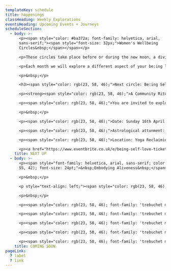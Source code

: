 ```yaml
---
templateKey: schedule
title: happenings
classHeading: Weekly Explorations
eventsHeading: Upcoming Events + Journeys
scheduleSection:
  - body: >-
      <p><span style="color: #ba372a; font-family: helvetica, arial,
      sans-serif;"><span style="font-size: 32px;">Women's Wellbeing
      Circles&nbsp;</span></span></p>

      <p>These circles take place before or during the new moon, a divine time to reflect, rest and reset intentions for what you&rsquo;d like to manifest in your life.</p>

      <p>Each month we will explore a different aspect of your be:ing like being transformation, being whole, being abundant with the intention to bring these aspects of our being into focus and authentically embody their meaning to us. xxx</p>

      <p>&nbsp;</p>

      <h3><span style="color: rgb(23, 58, 46);">Next circle: Be:ing Self Love</span></h3>

      <p><strong><span style="color: rgb(23, 58, 46);">A Community Ritual for Black Women and Women of Colour</span></strong></p>

      <p><span style="color: rgb(23, 58, 46);">You are invited to explore practices that open us to more compassionate, accepting and loving ways of authentically connecting and being with ourselves.</span></p>

      <p>&nbsp;</p>

      <p><span style="color: rgb(23, 58, 46);">Date: Sunday 16th April 2023</span></p>

      <p><span style="color: rgb(23, 58, 46);">Astrological attunment: New Moon in Taurus&nbsp;</span></p>

      <p><span style="color: rgb(23, 58, 46);">Location: Yoga Reclaimied, Dalston, East London.</span></p>

      <p><a href="https://www.eventbrite.co.uk/e/being-self-love-tickets-599678373157" target="_blank" rel="noopener"><span style="color: rgb(176, 70, 100);"><strong>More info and booking&nbsp;</strong></span></a></p>
    title: NEXT UP
  - body: >-
      <p><span style="font-family: helvetica, arial, sans-serif; color: rgb(186,
      55, 42); font-size: 24pt;">&nbsp;Embodying Aliveness&nbsp;</span></p>

      <p>&nbsp;</p>

      <p style="text-align: left;"><span style="color: rgb(23, 58, 46); font-family: 'trebuchet ms', geneva, sans-serif;"><strong>A Collective Self-Care &amp; Empowerment Journey </strong></span></p>

      <p>&nbsp;</p>

      <p><span style="color: rgb(23, 58, 46); font-family: 'trebuchet ms', geneva, sans-serif;">Embodying Aliveness is a rite of passage created for Black Women and Women of Colour, who seek an intentional space and time to experience more ease and joy in your life.&nbsp;</span></p>

      <p><span style="color: rgb(23, 58, 46); font-family: 'trebuchet ms', geneva, sans-serif;">Join this collective self-care and empowerment journey to explore embodied heart-centred practice through self-inquiry, movement, breath awareness, creative expression and deep rest.</span></p>

      <p><span style="color: rgb(23, 58, 46); font-family: 'trebuchet ms', geneva, sans-serif;">Here you belong, you are seen, heard and celebrated, just as you are. Together we&rsquo;ll create a compassionate and caring community that bears witness to our collective and individual journeys. Each of us giving the other permission to show up, authentically and unapologetically.&nbsp;</span></p>

      <p><span style="color: rgb(23, 58, 46); font-family: 'trebuchet ms', geneva, sans-serif;">Women have gathered like this for millenia. This is a radical act in today&rsquo;s world where our minds are overloaded, our bodies marginalised and our emotional wounds neglected. </span></p>

      <p><span style="color: rgb(23, 58, 46); font-family: 'trebuchet ms', geneva, sans-serif;">This is an invitation to re-member the old ways, to navigate new days, exploring your resource and capacity, to be with the full spectrum of what it feels to be You, Alive, here, now.</span></p>
    title: COMING SOON
pageLink:
  ? label
  ? link
---
```

